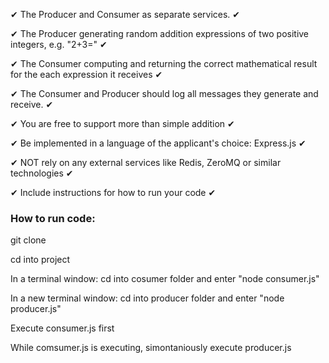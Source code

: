 ✔ The Producer and Consumer as separate services. ✔

✔ The Producer generating random addition expressions of two positive integers, e.g. "2+3=" ✔

✔ The Consumer computing and returning the correct mathematical result for the each expression it receives ✔

✔ The Consumer and Producer should log all messages they generate and receive. ✔

✔ You are free to support more than simple addition ✔ 

✔ Be implemented in a language of the applicant's choice: Express.js ✔

✔ NOT rely on any external services like Redis, ZeroMQ or similar technologies ✔

✔ Include instructions for how to run your code ✔

### How to run code:
git clone 

cd into project

In a terminal window: cd into cosumer folder and enter "node consumer.js"

In a new terminal window: cd into producer folder and enter "node producer.js"

Execute consumer.js first

While comsumer.js is executing, simontaniously execute producer.js
